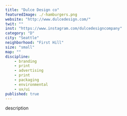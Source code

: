 ```yaml
---
title: "Dulce Design co"
featuredImage: ./-hamburgers.png
website: "http://www.dulcedesign.com/"
twit: ""
inst: "https://www.instagram.com/dulcedesigncompany"
category: "D"
city: "Seattle"
neighborhood: "First Hill"
size: "small"
map: ""
discipline:
    - branding
    - print
    - advertising
    - print
    - packaging
    - environmental
    - ux/ui
published: true
---
```


description
